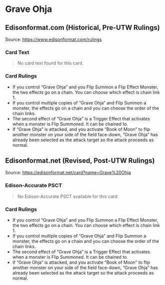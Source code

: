 # Grave Ohja

## Edisonformat.com (Historical, Pre-UTW Rulings)

Source: https://www.edisonformat.com/rulings

### Card Text

> No card text found for this card.

### Card Rulings

*   If you control “Grave Ohja” and you Flip Summon a Flip Effect Monster, the two effects go on a chain. You can choose which effect is chain link 1.
*   If you control multiple copies of “Grave Ohja” and Flip Summon a monster, the effects go on a chain and you can choose the order of the chain links.
*   The second effect of “Grave Ohja” is a Trigger Effect that activates when a monster is Flip Summoned. It can be chained to.
*   If “Grave Ohja” is attacked, and you activate “Book of Moon” to flip another monster on your side of the field face-down, “Grave Ohja” has already been selected as the attack target so the attack proceeds as normal.

## Edisonformat.net (Revised, Post-UTW Rulings)

Source: https://edisonformat.net/card?name=Grave%20Ohja

### Edison-Accurate PSCT

> No Edison-Accurate PSCT available for this card.

### Card Rulings

*   If you control “Grave Ohja” and you Flip Summon a Flip Effect Monster, the two effects go on a chain. You can choose which effect is chain link 1.
*   If you control multiple copies of “Grave Ohja” and Flip Summon a monster, the effects go on a chain and you can choose the order of the chain links.
*   The second effect of “Grave Ohja” is a Trigger Effect that activates when a monster is Flip Summoned. It can be chained to.
*   If “Grave Ohja” is attacked, and you activate “Book of Moon” to flip another monster on your side of the field face-down, “Grave Ohja” has already been selected as the attack target so the attack proceeds as normal.
            